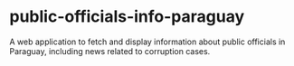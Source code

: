 # public-officials-info-paraguay
A web application to fetch and display information about public officials in Paraguay, including news related to corruption cases.
